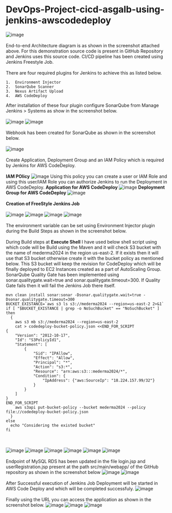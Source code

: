 # DevOps-Project-cicd-asgalb-using-jenkins-awscodedeploy
![image](https://github.com/kamalmohan217/DevOps-Project-cicd-asgalb-using-jenkins-awscodedeploy/assets/128888356/a1499207-326a-45e6-8ca5-fa1fceeded34)
<br><br/>
End-to-end Architecture diagram is as shown in the screenshot attached above. For this demonstration source code is present in GitHub Repository and Jenkins uses this source code. CI/CD pipeline has been created using Jenkins Freestyle Job.
<br><br/>
There are four required plugins for Jenkins to achieve this as listed below.
```
1.	Environment Injector
2.	SonarQube Scanner
3.	Nexus Artifact Upload
4.	AWS CodeDeploy
```
After installation of these four plugin configure SonarQube from Manage Jenkins > Systems as show in the screenshot below.
<br><br/>
![image](https://github.com/kamalmohan217/DevOps-Project-cicd-asgalb-using-jenkins-awscodedeploy/assets/128888356/165b2f22-fc62-4b0d-9ab3-99555ff9a0b7)
![image](https://github.com/kamalmohan217/DevOps-Project-cicd-asgalb-using-jenkins-awscodedeploy/assets/128888356/05857b55-630d-4869-bf37-303a5e552130)
<br><br/>
Webhook has been created for SonarQube as shown in the screenshot below.
<br><br/>
![image](https://github.com/kamalmohan217/DevOps-Project-cicd-asgalb-using-jenkins-awscodedeploy/assets/128888356/d7de5981-b6be-4dca-90d4-fe061d1b6a0b)
<br><br/>
Create Application, Deployment Group and an IAM Policy which is required by Jenkins for AWS CodeDeploy.
<br><br/>
**IAM POlicy**
![image](https://github.com/kamalmohan217/DevOps-Project-cicd-asgalb-using-jenkins-awscodedeploy/assets/128888356/768ec6d5-04fd-4ac2-bc1d-1074e70a1daa)
Using this policy you can create a user or IAM Role and using this user/IAM Role you can authorize Jenkins to run the Deployment in AWS CodeDeploy.
**Application for AWS CodeDeploy**
![image](https://github.com/kamalmohan217/DevOps-Project-cicd-asgalb-using-jenkins-awscodedeploy/assets/128888356/e1d9779f-f03c-4eeb-a56d-3ae0d9b9fb08)
**Deployment Group for AWS CodeDeploy**
![image](https://github.com/kamalmohan217/DevOps-Project-cicd-asgalb-using-jenkins-awscodedeploy/assets/128888356/18c2d823-9f28-43a6-9e09-f3ee52865674)
<br><br/>
**Creation of FreeStyle Jenkins Job**
<br><br/>
![image](https://github.com/kamalmohan217/DevOps-Project-cicd-asgalb-using-jenkins-awscodedeploy/assets/128888356/9ceb8cf0-14b2-49ae-8e8f-407893915d0a)
![image](https://github.com/kamalmohan217/DevOps-Project-cicd-asgalb-using-jenkins-awscodedeploy/assets/128888356/5a3da942-78c4-4f97-ae70-704935e4b52c)
![image](https://github.com/kamalmohan217/DevOps-Project-cicd-asgalb-using-jenkins-awscodedeploy/assets/128888356/803e8057-855e-4df5-833d-5c78189c6ee8)
![image](https://github.com/kamalmohan217/DevOps-Project-cicd-asgalb-using-jenkins-awscodedeploy/assets/128888356/a23646bb-2bcb-4525-b6a7-a3b409936996)
<br><br/>
The environment variable can be set using Environment Injector plugin during the Build Steps as shown in the screenshot below.
<br><br/>
During Build steps at **Execute Shell** I have used below shell script using which code will be Build using the Maven and it will check S3 bucket with the name of mederma2024 in the region us-east-2. If it exists then it will use that S3 bucket otherwise create it with the bucket policy as mentioned below. This S3 bucket will keep the revision for CodeDeploy which will be finally deployed to EC2 Instances created as a part of AutoScaling Group. SonarQube Quality Gate has been implemented using sonar.qualitygate.wait=true and sonar.qualitygate.timeout=300. If Quality Gate fails then it will fail the Jenkins Job there itself.
```
mvn clean install sonar:sonar -Dsonar.qualitygate.wait=true -Dsonar.qualitygate.timeout=300
BUCKET_EXISTANCE=`aws s3 ls s3://mederma2024 --region=us-east-2 2>&1`
if [ "$BUCKET_EXISTANCE | grep -o NoSuchBucket" == "NoSuchBucket" ]
then
  {
    aws s3 mb s3://mederma2024 --region=us-east-2
    cat > codedeploy-bucket-policy.json <<END_FOR_SCRIPT
{
	"Version": "2012-10-17",
	"Id": "S3PolicyId1",
	"Statement": [
		{
			"Sid": "IPAllow",
			"Effect": "Allow",
			"Principal": "*",
			"Action": "s3:*",
			"Resource": "arn:aws:s3:::mederma2024/*",
			"Condition": {
				"IpAddress": {"aws:SourceIp": "18.224.157.99/32"}
			} 
		} 
	]
}
END_FOR_SCRIPT
    aws s3api put-bucket-policy --bucket mederma2024 --policy file://codedeploy-bucket-policy.json
  }
else
  echo "Considering the existed bucket"
fi
```
<br><br/>
![image](https://github.com/kamalmohan217/DevOps-Project-cicd-asgalb-using-jenkins-awscodedeploy/assets/128888356/2c013a92-e9b8-40ca-9211-5ca820e00fb1)
![image](https://github.com/kamalmohan217/DevOps-Project-cicd-asgalb-using-jenkins-awscodedeploy/assets/128888356/710b6269-7c09-4094-b8a6-e36b22303583)
![image](https://github.com/kamalmohan217/DevOps-Project-cicd-asgalb-using-jenkins-awscodedeploy/assets/128888356/ce9d6130-7cd6-4f24-bf3f-5c590d1fd95b)
![image](https://github.com/kamalmohan217/DevOps-Project-cicd-asgalb-using-jenkins-awscodedeploy/assets/128888356/cafc1dd1-485d-4984-be8e-2bfcbf53201c)
![image](https://github.com/kamalmohan217/DevOps-Project-cicd-asgalb-using-jenkins-awscodedeploy/assets/128888356/bff81593-66af-463d-a1b2-f5323415bc0f)
![image](https://github.com/kamalmohan217/DevOps-Project-cicd-asgalb-using-jenkins-awscodedeploy/assets/128888356/65d03478-ab78-4aed-accf-be4d2e56b2fb)
<br><br/>
Endpoint of MySQL RDS has been updated in the file login.jsp and userRegistration.jsp present at the path src/main/webapp/ of the GitHub repository as shown in the screenshot below
![image](https://github.com/kamalmohan217/DevOps-Project-cicd-asgalb-using-jenkins-awscodedeploy/assets/128888356/109fd841-e54d-465f-bc92-cda8ede7b7de)
![image](https://github.com/kamalmohan217/DevOps-Project-cicd-asgalb-using-jenkins-awscodedeploy/assets/128888356/54848216-3254-453c-85c0-398506a28b4c)
<br><br/>
After Successful execution of Jenkins Job Deployment will be started in AWS Code Deploy and which will be completed successfuly.
![image](https://github.com/kamalmohan217/DevOps-Project-cicd-asgalb-using-jenkins-awscodedeploy/assets/128888356/f652f25c-41f4-44aa-bf0f-1594907fe80b)
<br><br/>
Finally using the URL you can access the application as shown in the screenshot below.
![image](https://github.com/kamalmohan217/DevOps-Project-cicd-asgalb-using-jenkins-awscodedeploy/assets/128888356/691cb76f-439c-4545-9c2f-166ad30e9c9d)
![image](https://github.com/kamalmohan217/DevOps-Project-cicd-asgalb-using-jenkins-awscodedeploy/assets/128888356/dcef5a0d-2063-4df0-badc-18cc4b482630)
![image](https://github.com/kamalmohan217/DevOps-Project-cicd-asgalb-using-jenkins-awscodedeploy/assets/128888356/4b0d9974-2e3c-4912-8c04-fcffb6acc0f7)
